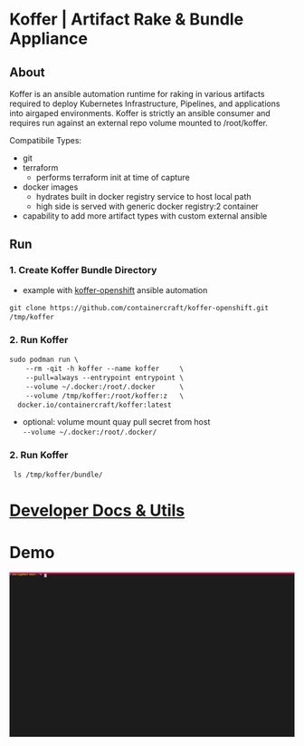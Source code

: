 # Koffer | Artifact Rake & Bundle Appliance
## About
Koffer is an ansible automation runtime for raking in various artifacts required 
to deploy Kubernetes Infrastructure, Pipelines, and applications into airgaped 
environments. Koffer is strictly an ansible consumer and requires run against an 
external repo volume mounted to /root/koffer.

Compatibile Types:
  - git
  - terraform 
    - performs terraform init at time of capture
  - docker images
    - hydrates built in docker registry service to host local path
    - high side is served with generic docker registry:2 container
  - capability to add more artifact types with custom external ansible

## Run
### 1. Create Koffer Bundle Directory
  - example with [koffer-openshift](https://github.com/containercraft/koffer-openshift) ansible automation
```
git clone https://github.com/containercraft/koffer-openshift.git /tmp/koffer
```
### 2. Run Koffer
```
sudo podman run \
    --rm -qit -h koffer --name koffer     \
    --pull=always --entrypoint entrypoint \
    --volume ~/.docker:/root/.docker      \
    --volume /tmp/koffer:/root/koffer:z   \
  docker.io/containercraft/koffer:latest
```
  - optional: volume mount quay pull secret from host    
    `--volume ~/.docker:/root/.docker/`
### 2. Run Koffer
```
 ls /tmp/koffer/bundle/
```
# [Developer Docs & Utils](./dev)
# Demo
![bundle](./web/bundle.svg)

